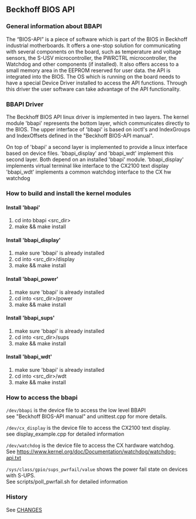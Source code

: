 ## Beckhoff BIOS API

### General information about BBAPI
The “BIOS-API” is a piece of software which is part of the BIOS in Beckhoff industrial motherboards. 
It offers a one-stop solution for communicating with several components on the board, 
such as temperature and voltage sensors, the S-USV microcontroller, the PWRCTRL microcontroller, 
the Watchdog and other components (if installed). 
It also offers access to a small memory area in the EEPROM reserved for user data.
the API is integrated into the BIOS. 
The OS which is running on the board needs to have a special Device Driver installed to access the API functions. 
Through this driver the user software can take advantage of the API functionality.

### BBAPI Driver
The Beckhoff BIOS API linux driver is implemented in two layers.
The kernel module 'bbapi' represents the bottom layer, which communicates
directly to the BIOS. The upper interface of 'bbapi' is based on ioctl's
and IndexGroups and IndexOffsets defined in the "Beckhoff BIOS-API manual".

On top of 'bbapi' a second layer is implemented to provide a linux interface
based on device files. 'bbapi_display' and 'bbapi_wdt' implement this second
layer. Both depend on an installed 'bbapi' module.
'bbapi_display' implements virtual terminal like interface to the CX2100 text display
'bbapi_wdt' implements a common watchdog interface to the CX hw watchdog


### How to build and install the kernel modules
#### Install 'bbapi'

1. cd into bbapi <src_dir>
2. make && make install

#### Install 'bbapi_display'

1. make sure 'bbapi' is already installed
2. cd into <src_dir>/display
3. make && make install

#### Install 'bbapi_power'

1. make sure 'bbapi' is already installed
2. cd into <src_dir>/power
3. make && make install

#### Install 'bbapi_sups'

1. make sure 'bbapi' is already installed
2. cd into <src_dir>/sups
3. make && make install

#### Install 'bbapi_wdt'

1. make sure 'bbapi' is already installed
2. cd into <src_dir>/wdt
3. make && make install


### How to access the bbapi
`/dev/bbapi` is the device file to access the low level BBAPI<br/>
see "Beckhoff BIOS-API manual" and unittest.cpp for more details.

`/dev/cx_display` is the device file to access the CX2100 text display.<br/>
see display_example.cpp for detailed information

`/dev/watchdog` is the device file to access the CX hardware watchdog.<br/>
See https://www.kernel.org/doc/Documentation/watchdog/watchdog-api.txt

`/sys/class/gpio/sups_pwrfail/value` shows the power fail state on devices with S-UPS.<br/>
See scripts/poll_pwrfail.sh for detailed information

### History
See [CHANGES](CHANGES)
